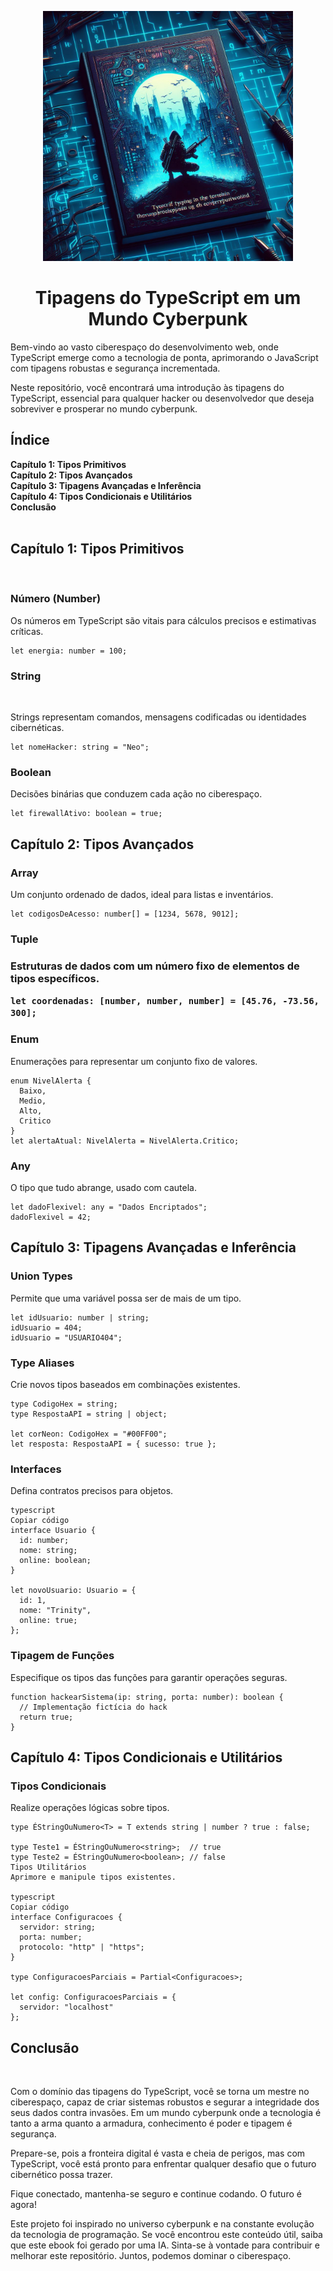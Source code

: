<p align="center">
  <img 
    src="./img/_af8c4b62-3ec8-4384-b955-bd5ae151af51.jpg"
    width="400"  
  />
</p>
<div align="center">
  <h1>Tipagens do TypeScript em um Mundo Cyberpunk</h1>
</div>  

<p></p>Bem-vindo ao vasto ciberespaço do desenvolvimento web, onde TypeScript emerge como a tecnologia de ponta, aprimorando o JavaScript com tipagens robustas e segurança incrementada.</p>
<p> Neste repositório, você encontrará uma introdução às tipagens do TypeScript, essencial para qualquer hacker ou desenvolvedor que deseja sobreviver e prosperar no mundo cyberpunk.</p>


<h2>Índice</h2>
<b>Capítulo 1: Tipos Primitivos</b></br>
<b>Capítulo 2: Tipos Avançados</b></br>
<b>Capítulo 3: Tipagens Avançadas e Inferência</b></br>
<b>Capítulo 4: Tipos Condicionais e Utilitários</b></br>
<b>Conclusão</b>
</br></br>
<h2>Capítulo 1: Tipos Primitivos</h2></br>
<h3>Número (Number)</h3>
<p>Os números em TypeScript são vitais para cálculos precisos e estimativas críticas.</p>

```
let energia: number = 100;
```
<h3>String</h3></br>
<p>Strings representam comandos, mensagens codificadas ou identidades cibernéticas.</p>

```
let nomeHacker: string = "Neo";
```

<h3>Boolean</h3>
<p>Decisões binárias que conduzem cada ação no ciberespaço.</p>

```
let firewallAtivo: boolean = true;
```

<h2>Capítulo 2: Tipos Avançados</h2>
<h3>Array</h3>
<p>Um conjunto ordenado de dados, ideal para listas e inventários.</p>

```
let codigosDeAcesso: number[] = [1234, 5678, 9012];
```

<h3>Tuple<h3>
<p>Estruturas de dados com um número fixo de elementos de tipos específicos.</p>

 ```
let coordenadas: [number, number, number] = [45.76, -73.56, 300];
```

<h3>Enum</h3>
<p>Enumerações para representar um conjunto fixo de valores.</p>

```
enum NivelAlerta {
  Baixo,
  Medio,
  Alto,
  Critico
}
let alertaAtual: NivelAlerta = NivelAlerta.Critico;
```

<h3>Any</h3>
<p>O tipo que tudo abrange, usado com cautela.</p>

```
let dadoFlexivel: any = "Dados Encriptados";
dadoFlexivel = 42;
```

<h2>Capítulo 3: Tipagens Avançadas e Inferência</h2>
<h3>Union Types</h3>
<p>Permite que uma variável possa ser de mais de um tipo.</p>

```
let idUsuario: number | string;
idUsuario = 404;
idUsuario = "USUARIO404";
```

<h3>Type Aliases</h3>
<p>Crie novos tipos baseados em combinações existentes.</p>

```
type CodigoHex = string;
type RespostaAPI = string | object;

let corNeon: CodigoHex = "#00FF00";
let resposta: RespostaAPI = { sucesso: true };
```

<h3>Interfaces</h3>
<p>Defina contratos precisos para objetos.</p>

```
typescript
Copiar código
interface Usuario {
  id: number;
  nome: string;
  online: boolean;
}

let novoUsuario: Usuario = {
  id: 1,
  nome: "Trinity",
  online: true;
};
```

<h3>Tipagem de Funções</h3>
<p>Especifique os tipos das funções para garantir operações seguras.</p>

```
function hackearSistema(ip: string, porta: number): boolean {
  // Implementação fictícia do hack
  return true;
}
```

<h2>Capítulo 4: Tipos Condicionais e Utilitários</h2>
<h3>Tipos Condicionais</h3>
<p>Realize operações lógicas sobre tipos.</p>

```
type ÉStringOuNumero<T> = T extends string | number ? true : false;

type Teste1 = ÉStringOuNumero<string>;  // true
type Teste2 = ÉStringOuNumero<boolean>; // false
Tipos Utilitários
Aprimore e manipule tipos existentes.

typescript
Copiar código
interface Configuracoes {
  servidor: string;
  porta: number;
  protocolo: "http" | "https";
}

type ConfiguracoesParciais = Partial<Configuracoes>;

let config: ConfiguracoesParciais = {
  servidor: "localhost"
};
```

<h2>Conclusão</h2><br>
<p>Com o domínio das tipagens do TypeScript, você se torna um mestre no ciberespaço, capaz de criar sistemas robustos e segurar a integridade dos seus dados contra invasões. Em um mundo cyberpunk onde a tecnologia é tanto a arma quanto a armadura, conhecimento é poder e tipagem é segurança.</p>

<p>Prepare-se, pois a fronteira digital é vasta e cheia de perigos, mas com TypeScript, você está pronto para enfrentar qualquer desafio que o futuro cibernético possa trazer.</p>

<p>Fique conectado, mantenha-se seguro e continue codando. O futuro é agora!</p>

<p>Este projeto foi inspirado no universo cyberpunk e na constante evolução da tecnologia de programação. Se você encontrou este conteúdo útil, saiba que este ebook foi gerado por uma IA. Sinta-se à vontade para contribuir e melhorar este repositório. Juntos, podemos dominar o ciberespaço.</p>



